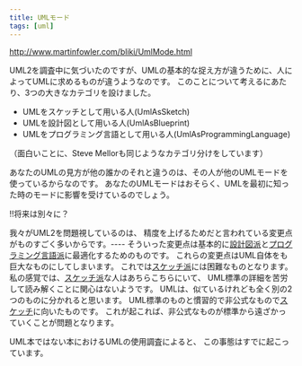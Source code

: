 ```yaml
---
title: UMLモード
tags: [uml]
---
```


http://www.martinfowler.com/bliki/UmlMode.html

UML2を調査中に気づいたのですが、UMLの基本的な捉え方が違うために、人によってUMLに求めるものが違うようなのです。
このことについて考えるにあたり、3つの大きなカテゴリを設けました。

* UMLをスケッチとして用いる人(UmlAsSketch)
* UMLを設計図として用いる人(UmlAsBlueprint)
* UMLをプログラミング言語として用いる人(UmlAsProgrammingLanguage)

（面白いことに、Steve Mellorも同じようなカテゴリ分けをしています）

あなたのUMLの見方が他の誰かのそれと違うのは、その人が他のUMLモードを使っているからなのです。
あなたのUMLモードはおそらく、UMLを最初に知った時のモードに影響を受けているのでしょう。

!!将来は別々に？

我々がUML2を問題視しているのは、
精度を上げるためだと言われている変更点がものすごく多いからです。----
そういった変更点は基本的に[設計図派](UmlAsBlueprint)と[プログラミング言語派](UmlAsProgrammingLanguage)に最適化するためのものです。
これらの変更点はUML自体をも巨大なものにしてしまいます。
これでは[スケッチ派](UmlAsSketch)には困難なものとなります。
私の感覚では、[スケッチ派](UmlAsSketch)な人はあちらこちらにいて、
UML標準の詳細を苦労して読み解くことに関心はないようです。
UMLは、似ているけれども全く別の2つのものに分かれると思います。
UML標準のものと慣習的で非公式なもので[スケッチ](UmlAsSketch)に向いたものです。
これが起これば、非公式なものが標準から遠ざかっていくことが問題となります。

UML本ではない本におけるUMLの使用調査によると、
この事態はすでに起こっています。
